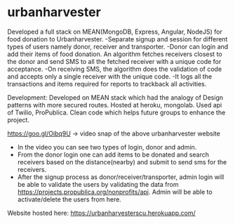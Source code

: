 # urbanharvester

Developed a full stack on MEAN(MongoDB, Express, Angular, NodeJS) for food donation to Urbanharvester.
-Separate signup and session for different types of users namely donor, receiver and transporter.
-Donor can login and add their items of food donation. An algorithm fetches receivers closest to the donor and send SMS to all the fetched receiver with a unique code for acceptance.
-On receiving SMS, the algorithm does the validation of code and accepts only a single receiver with the unique code.
-It logs all the transactions and items required for reports to trackback all activities.

Development:
Developed on MEAN stack which had the analogy of Design patterns with more secured routes.
Hosted at heroku, mongolab. Used api of Twilio, ProPublica.
Clean code which helps future groups to enhance the project.


https://goo.gl/Oibq9U -> video snap of the above urbanharvester website 
- In the video you can see two types of login, donor and admin. 
- From the donor login one can add items to be donated and search receivers based on the distance(nearby) and submit to send sms for the receivers. 
- After the signup process as donor/receiver/transporter, admin login will be able to validate the users by validating the data from https://projects.propublica.org/nonprofits/api. Admin will be able to activate/delete the users from here.

Website hosted here: https://urbanharvesterscu.herokuapp.com/
